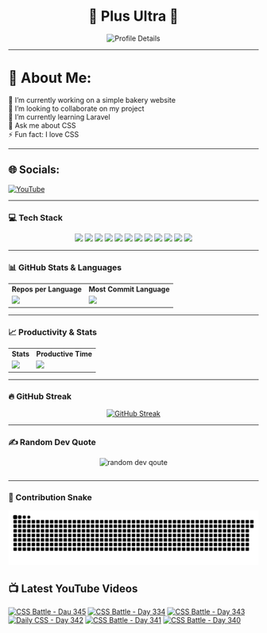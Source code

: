 <h1 align="center">🚀 Plus Ultra 🚀</h1>

<div align="center">
  <img src="http://github-profile-summary-cards.vercel.app/api/cards/profile-details?username=ramzel1414&theme=tokyonight" alt="Profile Details">
</div>

---

# 💫 About Me:
🔭 I’m currently working on a simple bakery website<br>
👯 I’m looking to collaborate on my project<br>
🌱 I’m currently learning Laravel<br>
💬 Ask me about CSS<br>
⚡ Fun fact: I love CSS

---

## 🌐 Socials:
[![YouTube](https://img.shields.io/badge/YouTube-%23FF0000.svg?logo=YouTube&logoColor=white)](https://youtube.com/@UCgG_j8zx0wee5dVAaz9owXw)

---

### 💻 Tech Stack

<div align="center">
  <p>
    <img src="https://img.shields.io/badge/css3-%231572B6.svg?style=for-the-badge&logo=css3&logoColor=white">
    <img src="https://img.shields.io/badge/html5-%23E34F26.svg?style=for-the-badge&logo=html5&logoColor=white">
    <img src="https://img.shields.io/badge/javascript-%23323330.svg?style=for-the-badge&logo=javascript&logoColor=%23F7DF1E">
    <img src="https://img.shields.io/badge/php-%23777BB4.svg?style=for-the-badge&logo=php&logoColor=white">
    <img src="https://img.shields.io/badge/bootstrap-%238511FA.svg?style=for-the-badge&logo=bootstrap&logoColor=white">
    <img src="https://img.shields.io/badge/laravel-%23FF2D20.svg?style=for-the-badge&logo=laravel&logoColor=white">
    <img src="https://img.shields.io/badge/react-%2320232a.svg?style=for-the-badge&logo=react&logoColor=%2361DAFB">
    <img src="https://img.shields.io/badge/node.js-6DA55F?style=for-the-badge&logo=node.js&logoColor=white">
    <img src="https://img.shields.io/badge/tailwindcss-%2338B2AC.svg?style=for-the-badge&logo=tailwind-css&logoColor=white">
    <img src="https://img.shields.io/badge/MongoDB-%234ea94b.svg?style=for-the-badge&logo=mongodb&logoColor=white">
    <img src="https://img.shields.io/badge/mysql-4479A1.svg?style=for-the-badge&logo=mysql&logoColor=white">
    <img src="https://img.shields.io/badge/Canva-%2300C4CC.svg?style=for-the-badge&logo=Canva&logoColor=white">
  </p>
</div>

---

### 📊 GitHub Stats & Languages

<div align="center">
  <table>
    <tr>
      <td align="center"><b>Repos per Language</b></td>
      <td align="center"><b>Most Commit Language</b></td>
    </tr>
    <tr>
      <td><img src="http://github-profile-summary-cards.vercel.app/api/cards/repos-per-language?username=ramzel1414&theme=tokyonight"></td>
      <td><img src="http://github-profile-summary-cards.vercel.app/api/cards/most-commit-language?username=ramzel1414&theme=tokyonight"></td>
    </tr>
  </table>
</div>

---

### 📈 Productivity & Stats

<div align="center">
  <table>
    <tr>
      <td align="center"><b>Stats</b></td>
      <td align="center"><b>Productive Time</b></td>
    </tr>
    <tr>
      <td><img src="http://github-profile-summary-cards.vercel.app/api/cards/stats?username=ramzel1414&theme=tokyonight"></td>
      <td><img src="http://github-profile-summary-cards.vercel.app/api/cards/productive-time?username=ramzel1414&theme=tokyonight&utcOffset=8"></td>
    </tr>
  </table>
</div>

---

### 🔥 GitHub Streak

<div align="center">
  <a href="https://git.io/streak-stats">
    <img src="https://streak-stats.demolab.com?user=ramzel1414&theme=tokyonight&hide_border=true" alt="GitHub Streak">
  </a>
</div>

---

### ✍️ Random Dev Quote

<div align="center">
  <table>
    <img src="https://quotes-github-readme.vercel.app/api?type=horizontal&theme=tokyonight" alt="random dev qoute">

  </table>
</div>

---

### 🐍 Contribution Snake

<div align="center">
  <img src="https://github.com/ramzel1414/ramzel1414/blob/output/snake.svg" alt="Snake animation">
</div>

## 📺 Latest YouTube Videos
<!-- BEGIN YOUTUBE-CARDS -->
[![CSS Battle - Dau 345](https://ytcards.demolab.com/?id=4K0i8MXpsS4&title=CSS+Battle+-+Dau+345&lang=en&timestamp=1745158922&background_color=%230d1117&title_color=%23ffffff&stats_color=%23dedede&max_title_lines=1&width=250&border_radius=5 "CSS Battle - Dau 345")](https://www.youtube.com/watch?v=4K0i8MXpsS4)
[![CSS Battle - Day 334](https://ytcards.demolab.com/?id=cS7fC2rlPMk&title=CSS+Battle+-+Day+334&lang=en&timestamp=1745158555&background_color=%230d1117&title_color=%23ffffff&stats_color=%23dedede&max_title_lines=1&width=250&border_radius=5 "CSS Battle - Day 334")](https://www.youtube.com/watch?v=cS7fC2rlPMk)
[![CSS Battle - Day 343](https://ytcards.demolab.com/?id=1SBsd6-VaLM&title=CSS+Battle+-+Day+343&lang=en&timestamp=1745158103&background_color=%230d1117&title_color=%23ffffff&stats_color=%23dedede&max_title_lines=1&width=250&border_radius=5 "CSS Battle - Day 343")](https://www.youtube.com/watch?v=1SBsd6-VaLM)
[![Daily CSS - Day 342](https://ytcards.demolab.com/?id=FtwRTFJRntM&title=Daily+CSS+-+Day+342&lang=en&timestamp=1745157780&background_color=%230d1117&title_color=%23ffffff&stats_color=%23dedede&max_title_lines=1&width=250&border_radius=5 "Daily CSS - Day 342")](https://www.youtube.com/watch?v=FtwRTFJRntM)
[![CSS Battle - Day 341](https://ytcards.demolab.com/?id=6fzLp0xMKXY&title=CSS+Battle+-+Day+341&lang=en&timestamp=1745157645&background_color=%230d1117&title_color=%23ffffff&stats_color=%23dedede&max_title_lines=1&width=250&border_radius=5 "CSS Battle - Day 341")](https://www.youtube.com/watch?v=6fzLp0xMKXY)
[![CSS Battle - Day 340](https://ytcards.demolab.com/?id=sc1wj33VHYg&title=CSS+Battle+-+Day+340&lang=en&timestamp=1744692290&background_color=%230d1117&title_color=%23ffffff&stats_color=%23dedede&max_title_lines=1&width=250&border_radius=5 "CSS Battle - Day 340")](https://www.youtube.com/watch?v=sc1wj33VHYg)
<!-- END YOUTUBE-CARDS -->

